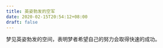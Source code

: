 ```yaml
---
title: 英姿勃发的空军
date: 2020-02-15T20:54:12+08:00
draft: false
---
```


梦见英姿勃发的空间，表明梦者希望自己的努力会取得快速的成功。<br>
